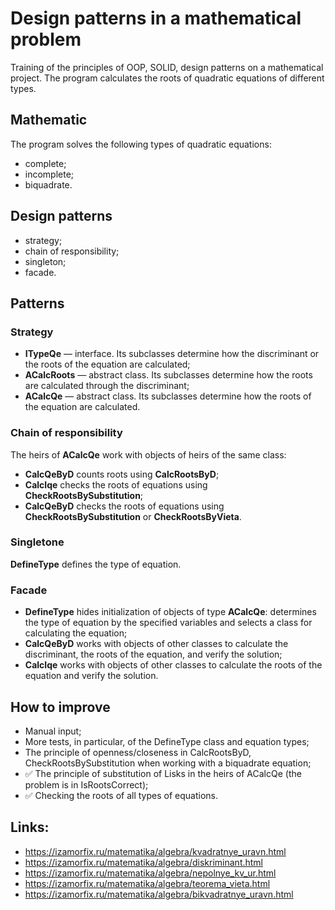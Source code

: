 # Design patterns in a mathematical problem
Training of the principles of OOP, SOLID, design patterns on a mathematical project. The program calculates the roots of quadratic equations of different types.

## Mathematic
The program solves the following types of quadratic equations:
- complete;
- incomplete;
- biquadrate.

## Design patterns
- strategy;
- chain of responsibility;
- singleton;
- facade.

## Patterns
### Strategy 
- **ITypeQe**    — interface. Its subclasses determine how the discriminant or the roots of the equation are calculated;
- **ACalcRoots** — abstract class. Its subclasses determine how the roots are calculated through the discriminant;
- **ACalcQe**    — abstract class. Its subclasses determine how the roots of the equation are calculated. 

### Chain of responsibility
The heirs of **ACalcQe** work with objects of heirs of the same class:
- **CalcQeByD** counts roots using **CalcRootsByD**; 
- **CalcIqe**   checks the roots of equations using **CheckRootsBySubstitution**;
- **CalcQeByD** checks the roots of equations using **CheckRootsBySubstitution** or **CheckRootsByVieta**.

### Singletone
**DefineType** defines the type of equation.

### Facade
- **DefineType** hides initialization of objects of type **ACalcQe**: determines the type of equation by the specified variables and selects a class for calculating the equation;
- **CalcQeByD**  works with objects of other classes to calculate the discriminant, the roots of the equation, and verify the solution;  
- **CalcIqe**    works with objects of other classes to calculate the roots of the equation and verify the solution.

## How to improve
- Manual input;
- More tests, in particular, of the DefineType class and equation types;
- The principle of openness/closeness in CalcRootsByD, CheckRootsBySubstitution when working with a biquadrate equation;
- ✅ The principle of substitution of Lisks in the heirs of ACalcQe (the problem is in IsRootsCorrect);
- ✅ Checking the roots of all types of equations.

## Links:
- https://izamorfix.ru/matematika/algebra/kvadratnye_uravn.html
- https://izamorfix.ru/matematika/algebra/diskriminant.html
- https://izamorfix.ru/matematika/algebra/nepolnye_kv_ur.html
- https://izamorfix.ru/matematika/algebra/teorema_vieta.html
- https://izamorfix.ru/matematika/algebra/bikvadratnye_uravn.html
